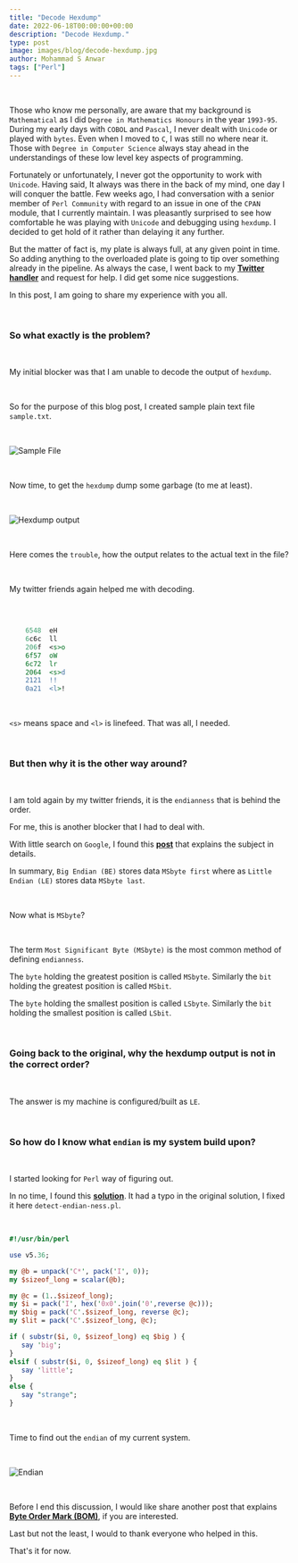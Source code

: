 ```yaml
---
title: "Decode Hexdump"
date: 2022-06-18T00:00:00+00:00
description: "Decode Hexdump."
type: post
image: images/blog/decode-hexdump.jpg
author: Mohammad S Anwar
tags: ["Perl"]
---
```


<br>

Those who know me personally, are aware that my background is `Mathematical` as I did `Degree in Mathematics Honours` in the year `1993-95`. During my early days with `COBOL` and `Pascal`, I never dealt with `Unicode` or played with `bytes`. Even when I moved to `C`, I was still no where near it. Those with `Degree in Computer Science` always stay ahead in the understandings of these low level key aspects of programming.

Fortunately or unfortunately, I never got the opportunity to work with `Unicode`. Having said, It always was there in the back of my mind, one day I will conquer the battle. Few weeks ago, I had conversation with a senior member of `Perl Community` with regard to an issue in one of the `CPAN` module, that I currently maintain. I was pleasantly surprised to see how comfortable he was playing with `Unicode` and debugging using `hexdump`. I decided to get hold of it rather than delaying it any further.

But the matter of fact is, my plate is always full, at any given point in time. So adding anything to the overloaded plate is going to tip over something already in the pipeline. As always the case, I went back to my [**Twitter handler**](https://twitter.com/cpan_author) and request for help. I did get some nice suggestions.

In this post, I am going to share my experience with you all.

<br>

### So what exactly is the problem?

<br>

My initial blocker was that I am unable to decode the output of `hexdump`.

<br>

So for the purpose of this blog post, I created sample plain text file `sample.txt`.

<br>

![Sample File](/images/blog/dh-1.png)

<br>

Now time, to get the `hexdump` dump some garbage (to me at least).

<br>

![Hexdump output](/images/blog/dh-2.png)

<br>

Here comes the `trouble`, how the output relates to the actual text in the file?

<br>

My twitter friends again helped me with decoding.

<br>

```perl

    6548  eH
    6c6c  ll
    206f  <s>o
    6f57  oW
    6c72  lr
    2064  <s>d
    2121  !!
    0a21  <l>!

```

<br>

`<s>` means space and `<l>` is linefeed. That was all, I needed.

<br>

### But then why it is the other way around?

<br>

I am told again by my twitter friends, it is the `endianness` that is behind the order.

For me, this is another blocker that I had to deal with.

With little search on `Google`, I found this [**post**](https://www.freecodecamp.org/news/what-is-endianness-big-endian-vs-little-endian) that explains the subject in details.

In summary, `Big Endian (BE)` stores data `MSbyte first` where as `Little Endian (LE)` stores data `MSbyte last`.

<br>

Now what is `MSbyte`?

<br>

The term `Most Significant Byte (MSbyte)` is the most common method of defining `endianness`.

The `byte` holding the greatest position is called `MSbyte`. Similarly the `bit` holding the greatest position is called `MSbit`.

The `byte` holding the smallest position is called `LSbyte`. Similarly the `bit` holding the smallest position is called `LSbit`.

<br>

### Going back to the original, why the hexdump output is not in the correct order?

<br>

The answer is my machine is configured/built as `LE`.

<br>

### So how do I know what `endian` is my system build upon?

<br>

I started looking for `Perl` way of figuring out.

In no time, I found this [**solution**](https://www.perlmonks.org/?node_id=102506). It had a typo in the original solution, I fixed it here `detect-endian-ness.pl`.

<br>

```perl
#!/usr/bin/perl

use v5.36;

my @b = unpack('C*', pack('I', 0));
my $sizeof_long = scalar(@b);

my @c = (1..$sizeof_long);
my $i = pack('I', hex('0x0'.join('0',reverse @c)));
my $big = pack('C'.$sizeof_long, reverse @c);
my $lit = pack('C'.$sizeof_long, @c);

if ( substr($i, 0, $sizeof_long) eq $big ) {
   say 'big';
}
elsif ( substr($i, 0, $sizeof_long) eq $lit ) {
   say 'little';
}
else {
   say "strange";
}
```

<br>

Time to find out the `endian` of my current system.

<br>

![Endian](/images/blog/dh-3.png)

<br>

Before I end this discussion, I would like share another post that explains [**Byte Order Mark (BOM)**](https://www.ionos.co.uk/digitalguide/websites/web-development/byte-order-mark), if you are interested.

Last but not the least, I would to thank everyone who helped in this.

That's it for now.
